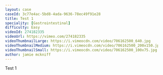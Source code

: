 ```yaml
---
layout: case
caseId: 3c77e4ac-5bd8-4ada-9636-78ec49f91e28
title: Test 1 
speciality: [Gastrointestinal]
difficulty: Easy
videoId: 274182335
videoUrl: https://vimeo.com/274182335
videoThumbnailLarge: https://i.vimeocdn.com/video/706162500_640.jpg
videoThumbnailMedium: https://i.vimeocdn.com/video/706162500_200x150.jpg
videoThumbnailSmall: https://i.vimeocdn.com/video/706162500_100x75.jpg
author: jamie mckniff
---
```


Test 1